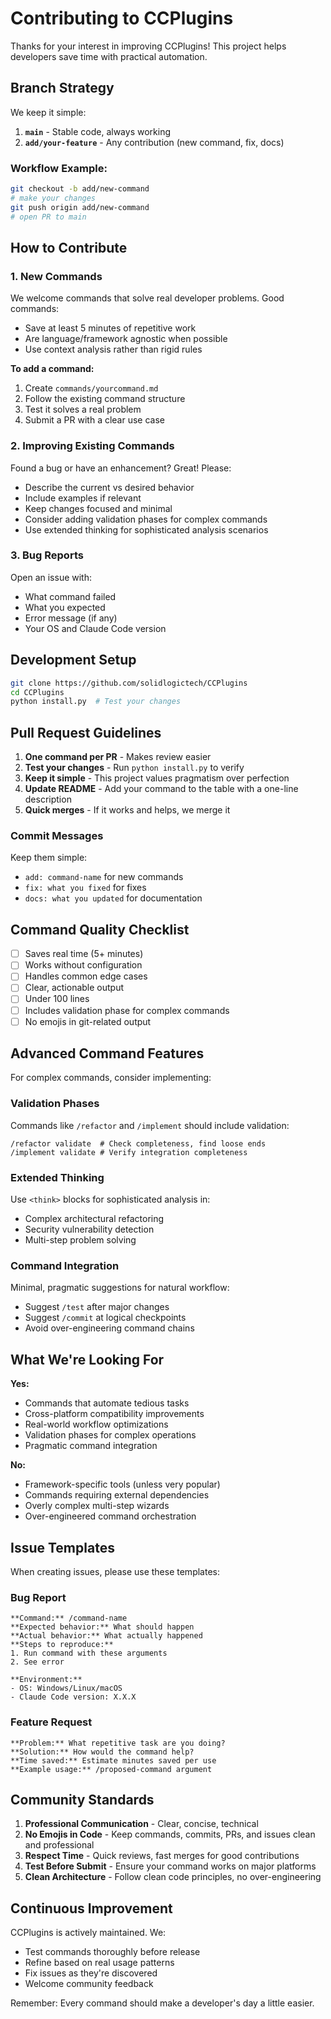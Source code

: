 # Contributing to CCPlugins

Thanks for your interest in improving CCPlugins! This project helps developers save time with practical automation.

## Branch Strategy

We keep it simple:

1. **`main`** - Stable code, always working
2. **`add/your-feature`** - Any contribution (new command, fix, docs)

### Workflow Example:
```bash
git checkout -b add/new-command
# make your changes
git push origin add/new-command
# open PR to main
```

## How to Contribute

### 1. New Commands
We welcome commands that solve real developer problems. Good commands:
- Save at least 5 minutes of repetitive work
- Are language/framework agnostic when possible
- Use context analysis rather than rigid rules

**To add a command:**
1. Create `commands/yourcommand.md`
2. Follow the existing command structure
3. Test it solves a real problem
4. Submit a PR with a clear use case

### 2. Improving Existing Commands
Found a bug or have an enhancement? Great! Please:
- Describe the current vs desired behavior
- Include examples if relevant
- Keep changes focused and minimal
- Consider adding validation phases for complex commands
- Use extended thinking for sophisticated analysis scenarios

### 3. Bug Reports
Open an issue with:
- What command failed
- What you expected
- Error message (if any)
- Your OS and Claude Code version

## Development Setup

```bash
git clone https://github.com/solidlogictech/CCPlugins
cd CCPlugins
python install.py  # Test your changes
```

## Pull Request Guidelines

1. **One command per PR** - Makes review easier
2. **Test your changes** - Run `python install.py` to verify
3. **Keep it simple** - This project values pragmatism over perfection
4. **Update README** - Add your command to the table with a one-line description
5. **Quick merges** - If it works and helps, we merge it

### Commit Messages
Keep them simple:
- `add: command-name` for new commands
- `fix: what you fixed` for fixes
- `docs: what you updated` for documentation

## Command Quality Checklist

- [ ] Saves real time (5+ minutes)
- [ ] Works without configuration
- [ ] Handles common edge cases
- [ ] Clear, actionable output
- [ ] Under 100 lines
- [ ] Includes validation phase for complex commands
- [ ] No emojis in git-related output

## Advanced Command Features

For complex commands, consider implementing:

### Validation Phases
Commands like `/refactor` and `/implement` should include validation:
```
/refactor validate  # Check completeness, find loose ends
/implement validate # Verify integration completeness
```

### Extended Thinking
Use `<think>` blocks for sophisticated analysis in:
- Complex architectural refactoring
- Security vulnerability detection
- Multi-step problem solving

### Command Integration
Minimal, pragmatic suggestions for natural workflow:
- Suggest `/test` after major changes
- Suggest `/commit` at logical checkpoints
- Avoid over-engineering command chains

## What We're Looking For

**Yes:**
- Commands that automate tedious tasks
- Cross-platform compatibility improvements  
- Real-world workflow optimizations
- Validation phases for complex operations
- Pragmatic command integration

**No:**
- Framework-specific tools (unless very popular)
- Commands requiring external dependencies
- Overly complex multi-step wizards
- Over-engineered command orchestration

## Issue Templates

When creating issues, please use these templates:

### Bug Report
```
**Command:** /command-name
**Expected behavior:** What should happen
**Actual behavior:** What actually happened
**Steps to reproduce:**
1. Run command with these arguments
2. See error

**Environment:**
- OS: Windows/Linux/macOS
- Claude Code version: X.X.X
```

### Feature Request
```
**Problem:** What repetitive task are you doing?
**Solution:** How would the command help?
**Time saved:** Estimate minutes saved per use
**Example usage:** /proposed-command argument
```

## Community Standards

1. **Professional Communication** - Clear, concise, technical
2. **No Emojis in Code** - Keep commands, commits, PRs, and issues clean and professional
3. **Respect Time** - Quick reviews, fast merges for good contributions
4. **Test Before Submit** - Ensure your command works on major platforms
5. **Clean Architecture** - Follow clean code principles, no over-engineering

## Continuous Improvement

CCPlugins is actively maintained. We:
- Test commands thoroughly before release
- Refine based on real usage patterns
- Fix issues as they're discovered
- Welcome community feedback

Remember: Every command should make a developer's day a little easier.
